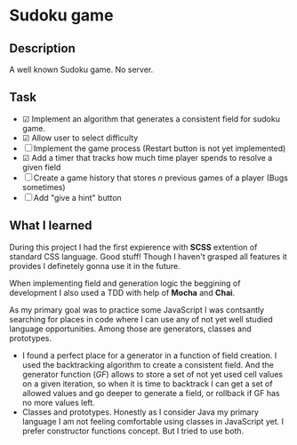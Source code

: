 # Sudoku game

## Description
A well known Sudoku game. No server.

## Task
- &#9745; Implement an algorithm that generates a consistent field for sudoku game.
- &#9745; Allow user to select difficulty
- &#9744; Implement the game process (Restart button is not yet implemented)
- &#9745; Add a timer that tracks how much time player spends to resolve a given field
- &#9744; Create a game history that stores *n* previous games of a player (Bugs sometimes)
- &#9744; Add "give a hint" button

## What I learned
During this project I had the first expierence with **SCSS** extention of standard CSS language. Good stuff! Though I haven't grasped all features it provides I definetely gonna use it in the future.

When implementing field and generation logic the beggining of development I also used a TDD with help of **Mocha** and **Chai**.

As my primary goal was to practice some JavaScript I was contsantly searching for places in code where I can use any of not yet well studied language opportunities. Among those are generators, classes and prototypes. 
- I found a perfect place for a generator in a function of field creation. I used the backtracking algorithm to create a consistent field. And the generator function (*GF*) allows to store a set of not yet used cell values on a given iteration, so when it is time to backtrack I can get a set of allowed values and go deeper to generate a field, or rollback if GF has no more values left.
- Classes and prototypes. Honestly as I consider Java my primary language I am not feeling comfortable using classes in JavaScript yet. I prefer constructor functions concept. But I tried to use both.